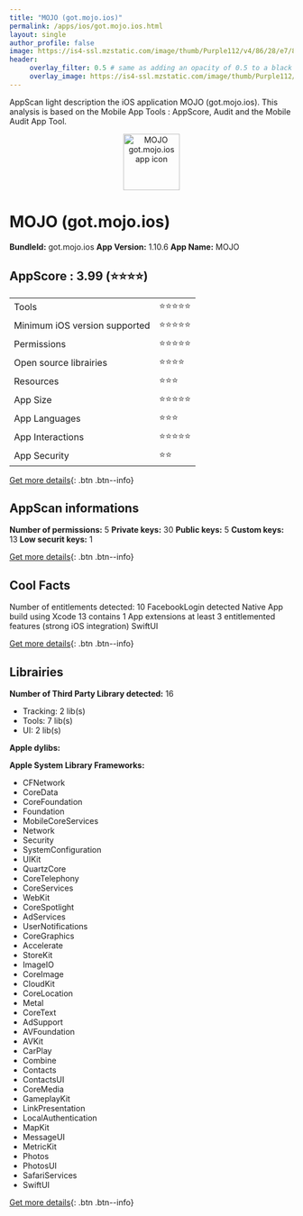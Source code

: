 ```yaml
---
title: "MOJO (got.mojo.ios)"
permalink: /apps/ios/got.mojo.ios.html
layout: single
author_profile: false
image: https://is4-ssl.mzstatic.com/image/thumb/Purple112/v4/86/28/e7/8628e77a-22dd-3b08-3687-b9516582d5d2/AppIcon-0-1x_U007emarketing-0-6-0-85-220.png/512x512bb.jpg
header: 
     overlay_filter: 0.5 # same as adding an opacity of 0.5 to a black background
     overlay_image: https://is4-ssl.mzstatic.com/image/thumb/Purple112/v4/86/28/e7/8628e77a-22dd-3b08-3687-b9516582d5d2/AppIcon-0-1x_U007emarketing-0-6-0-85-220.png/512x512bb.jpg
---
```

AppScan light description the iOS application MOJO (got.mojo.ios). This analysis is based on the Mobile App Tools : AppScore, Audit and the Mobile Audit App Tool.

  
  
<div style="text-align: center;"><img src="https://is4-ssl.mzstatic.com/image/thumb/Purple112/v4/86/28/e7/8628e77a-22dd-3b08-3687-b9516582d5d2/AppIcon-0-1x_U007emarketing-0-6-0-85-220.png/512x512bb.jpg" width="100" height="100" alt="MOJO got.mojo.ios app icon"></div>  
  
# MOJO (got.mojo.ios)

**BundleId:** got.mojo.ios
**App Version:** 1.10.6
**App Name:** MOJO


## AppScore : 3.99 (⭐️⭐️⭐️⭐️) 

<table>
<tr><td> Tools </td><td> ⭐️⭐️⭐️⭐️⭐️ </td></tr>
<tr><td> Minimum iOS version supported </td><td> ⭐️⭐️⭐️⭐️⭐️ </td></tr>
<tr><td> Permissions </td><td> ⭐️⭐️⭐️⭐️⭐️ </td></tr>
<tr><td> Open source librairies </td><td> ⭐️⭐️⭐️⭐️ </td></tr>
<tr><td> Resources </td><td> ⭐️⭐️⭐️ </td></tr>
<tr><td> App Size </td><td> ⭐️⭐️⭐️⭐️⭐️ </td></tr>
<tr><td> App Languages </td><td> ⭐️⭐️⭐️ </td></tr>
<tr><td> App Interactions </td><td> ⭐️⭐️⭐️⭐️⭐️ </td></tr>
<tr><td> App Security </td><td> ⭐️⭐️ </td></tr>
</table>

[Get more details](/pricing.html){: .btn .btn--info}  
  
## AppScan informations 

**Number of permissions:** 5
**Private keys:** 30
**Public keys:** 5
**Custom keys:** 13
**Low securit keys:** 1
  
[Get more details](/pricing.html){: .btn .btn--info}

## Cool Facts

Number of entitlements detected: 10
FacebookLogin detected
Native App
build using Xcode 13
contains 1 App extensions
at least 3 entitlemented features (strong iOS integration)
SwiftUI
  
[Get more details](/pricing.html){: .btn .btn--info}

## Librairies 
**Number of Third Party Library detected:** 16
- Tracking: 2 lib(s)
- Tools: 7 lib(s)
- UI: 2 lib(s)

**Apple dylibs:**


**Apple System Library Frameworks:**
- CFNetwork
- CoreData
- CoreFoundation
- Foundation
- MobileCoreServices
- Network
- Security
- SystemConfiguration
- UIKit
- QuartzCore
- CoreTelephony
- CoreServices
- WebKit
- CoreSpotlight
- AdServices
- UserNotifications
- CoreGraphics
- Accelerate
- StoreKit
- ImageIO
- CoreImage
- CloudKit
- CoreLocation
- Metal
- CoreText
- AdSupport
- AVFoundation
- AVKit
- CarPlay
- Combine
- Contacts
- ContactsUI
- CoreMedia
- GameplayKit
- LinkPresentation
- LocalAuthentication
- MapKit
- MessageUI
- MetricKit
- Photos
- PhotosUI
- SafariServices
- SwiftUI


  
[Get more details](/pricing.html){: .btn .btn--info}

